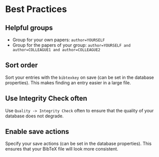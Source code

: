 # Best Practices

## Helpful groups

* Group for your own papers: `author=YOURSELF`
* Group for the papers of your group: `author=YOURSELF and author=COLLEAGUE1 and author=COLLEAGUE2`

## Sort order

Sort your entries with the `bibtexkey` on save \(can be set in the database properties\). This makes finding an entry easier in a large file.

## Use Integrity Check often

Use `Quality -> Integrity Check` often to ensure that the quality of your database does not degrade.

## Enable save actions

Specify your save actions \(can be set in the database properties\). This ensures that your BibTeX file will look more consistent.

